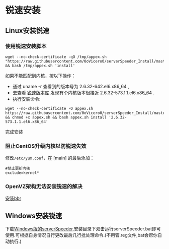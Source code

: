 # 锐速安装

## Linux安装锐速

### 使用锐速安装脚本
```
wget --no-check-certificate -qO /tmp/appex.sh "https://raw.githubusercontent.com/0oVicero0/serverSpeeder_Install/master/appex.sh" && bash /tmp/appex.sh 'install'
```
如果不能匹配到内核，按以下操作：

 - 通过 uname -r 查看到的版本号为 2.6.32-642.el6.x86_64 ,
 - 去查看 [锐速版本库](https://github.com/0oVicero0/serverSpeeder_kernel/blob/master/serverSpeeder.txt) 发现有个内核版本很接近 2.6.32-573.1.1.el6.x86_64 .
 - 执行安装命令:

```
wget --no-check-certificate -O appex.sh https://raw.githubusercontent.com/0oVicero0/serverSpeeder_Install/master/appex.sh && chmod +x appex.sh && bash appex.sh install '2.6.32-573.1.1.el6.x86_64'
```
完成安装

### 阻止CentOS升级内核以防锐速失效

修改`/etc/yum.conf`，在 [main] 的最后添加：

```
#禁止更新内核
exclude=kernel*
```

### OpenVZ架构无法安装锐速的解决

[安装bbr](openvz-bbr.md)

## Windows安装锐速

下载[Windows版的serverSpeeder](https://moeclub.org/attachment/WindowsScript/serverSpeeder_v3.11.12.3_UI3.7.20.0_Win_All.zip),安装目录下双击运行serverSpeeder.bat即可使用.可根据自身情况自行更改最后几行批处理命令.(不用管.reg文件,bat会帮你自动执行.)
